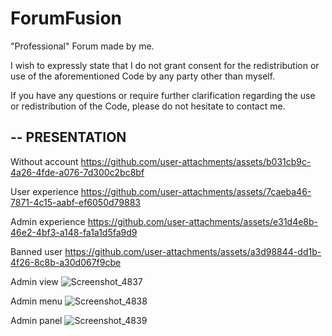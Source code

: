 # ForumFusion
"Professional" Forum made by me.

I wish to expressly state that I do not grant consent for the redistribution or use of the aforementioned Code by any party other than myself. 

If you have any questions or require further clarification regarding the use or redistribution of the Code, please do not hesitate to contact me.

--
PRESENTATION
--

Without account
https://github.com/user-attachments/assets/b031cb9c-4a26-4fde-a076-7d300c2bc8bf

User experience
https://github.com/user-attachments/assets/7caeba46-7871-4c15-aabf-ef6050d79883

Admin experience
https://github.com/user-attachments/assets/e31d4e8b-46e2-4bf3-a148-fa1a1d5fa9d9

Banned user
https://github.com/user-attachments/assets/a3d98844-dd1b-4f26-8c8b-a30d067f9cbe

Admin view
![Screenshot_4837](https://github.com/user-attachments/assets/779eb190-d56f-4796-a9c0-bdd1b4699fdb)

Admin menu
![Screenshot_4838](https://github.com/user-attachments/assets/eddd27de-088e-4997-9da1-bde194805c43)

Admin panel
![Screenshot_4839](https://github.com/user-attachments/assets/8022dd37-c972-4eb7-a702-0e6b4d34c427)


